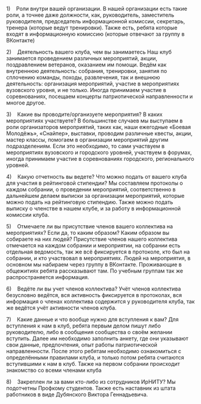 1)    Роли внутри вашей организации.
В нашей организации есть такие роли, а точнее даже должности, как, руководитель, заместитель руководителя, председатель информационной комиссии, секретарь, тренера (которые ведут тренировки). Также есть, ребята которые входят в информационную комиссию (которые отвечают за группу в ВКонтакте)

2)    Деятельность вашего клуба, чем вы занимаетесь
Наш клуб занимается проведением различных мероприятий, акции, поздравлением ветеранов, оказанием им помощи. Ведём как внутреннюю деятельность: собрания, тренировки, занятия по сплочению команды, походы, развлечения, так и внешнюю деятельность: организация мероприятий, участие в мероприятиях вузовского уровня, и не только. Иногда принимаем участие в соревнованиях, посещаем концерты патриотической направленности и многое другое.

3)    Какие вы проводите/организуете мероприятия? В каких мероприятиях участвуете?
В большинстве случаев мы выступаем в роли организаторов мероприятий, таких как, наши ежегодные «Боевая Молодёжь», «Снайпер», выставки, проводим различные квесты, акции, мастер классы, помогаем в организации мероприятий другим подразделениям. Если это необходимо, то сами участвуем в мероприятиях вузовского и городского уровней, участвуем в форумах, иногда принимаем участие в соревнованиях городского, регионального уровней.

4)    Какую отчетность вы ведете? Что можно подать от вашего клуба для участия в рейтинговой стипендии?
Мы составляем протоколы о каждом собрании, о проведении мероприятий, соответственно в дальнейшем делаем выписки за организации мероприятий, которые можно подать на рейтинговую стипендию. Также можно подать выписку о членстве в нашем клубе, и за работу в информационной комиссии клуба.

5)    Отмечаете ли вы присутствие членов вашего коллектива на мероприятиях? Если да, то каким образом? Каким образом вы собираете на них людей?
Присутствие членов нашего коллектива отмечается на каждом собрании и мероприятии, на собрании есть отдельная ведомость, так же всё фиксируется в протоколе, кто был на собрании, и кто участвовал в мероприятиях.
Людей на мероприятия, в основном мы набираем через группу в ВКонтакте. Проживающие в общежитиях ребята рассказывают там. По учебным группам так же распространяется информация.

6)    Ведёте ли вы учет членов коллектива?
Учёт членов коллектива безусловно ведётся, вся активность фиксируется в протоколах, вся информация о членах коллектива содержится у руководителя клуба, так же ведётся учёт активности членов клуба.

7)    Какие данные и что вообще нужно для вступления к вам?
Для вступления к нам в клуб, ребята первым делом пишут либо руководителю, либо в сообщения сообщества о своём желании вступить. Далее им необходимо заполнить анкету, где они указывают свои данные, предпочтения, опыт работы патриотической направленности. После этого ребятам необходимо ознакомиться с определёнными правилами клуба, и только потом ребята считаются вступившими к нам в клуб. Также на первом собрании происходит знакомство со всеми членами клуба

8)    Закреплен ли за вами кто-либо из сотрудников ИрНИТУ?
Мы подотчетны Профкому студентов. Также есть наставник из штата работников в виде Дубянского Виктора Геннадьевича.